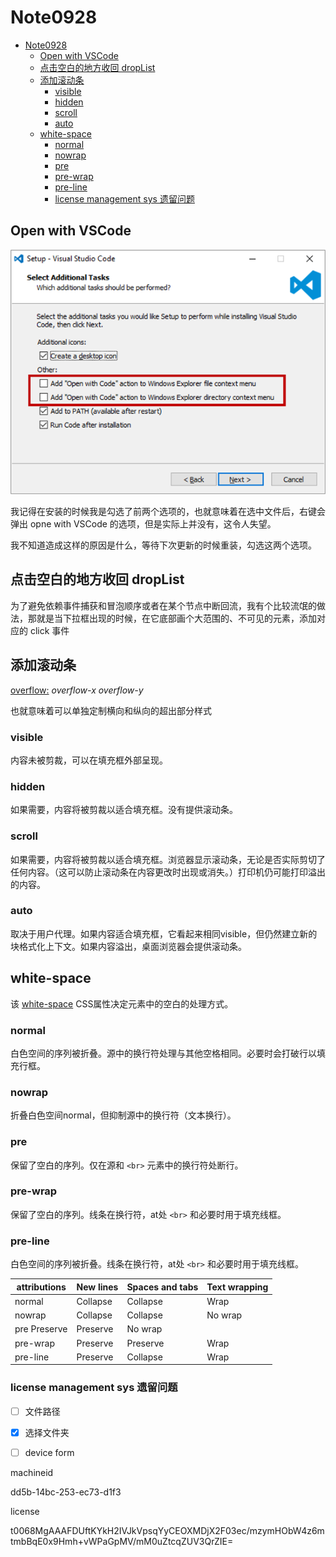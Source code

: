 # Note0928

<!-- MarkdownTOC -->

- [Note0928](#note0928)
    - [Open with VSCode](#open-with-vscode)
    - [点击空白的地方收回 dropList](#%E7%82%B9%E5%87%BB%E7%A9%BA%E7%99%BD%E7%9A%84%E5%9C%B0%E6%96%B9%E6%94%B6%E5%9B%9E-droplist)
    - [添加滚动条](#%E6%B7%BB%E5%8A%A0%E6%BB%9A%E5%8A%A8%E6%9D%A1)
        - [visible](#visible)
        - [hidden](#hidden)
        - [scroll](#scroll)
        - [auto](#auto)
    - [white-space](#white-space)
        - [normal](#normal)
        - [nowrap](#nowrap)
        - [pre](#pre)
        - [pre-wrap](#pre-wrap)
        - [pre-line](#pre-line)
        - [license management sys 遗留问题](#license-management-sys-%E9%81%97%E7%95%99%E9%97%AE%E9%A2%98)

<!-- /MarkdownTOC -->

## Open with VSCode

![VSCodeInstall](./image/VSCodeInstall.png)

我记得在安装的时候我是勾选了前两个选项的，也就意味着在选中文件后，右键会弹出 opne with VSCode 的选项，但是实际上并没有，这令人失望。

我不知道造成这样的原因是什么，等待下次更新的时候重装，勾选这两个选项。

## 点击空白的地方收回 dropList

为了避免依赖事件捕获和冒泡顺序或者在某个节点中断回流，我有个比较流氓的做法，那就是当下拉框出现的时候，在它底部画个大范围的、不可见的元素，添加对应的 click 事件


## 添加滚动条

[overflow:](https://developer.mozilla.org/en-US/docs/Web/CSS/overflow) _overflow-x_ _overflow-y_

也就意味着可以单独定制横向和纵向的超出部分样式

### visible

内容未被剪裁，可以在填充框外部呈现。

### hidden

如果需要，内容将被剪裁以适合填充框。没有提供滚动条。

### scroll

如果需要，内容将被剪裁以适合填充框。浏览器显示滚动条，无论是否实际剪切了任何内容。（这可以防止滚动条在内容更改时出现或消失。）打印机仍可能打印溢出的内容。

### auto

取决于用户代理。如果内容适合填充框，它看起来相同visible，但仍然建立新的块格式化上下文。如果内容溢出，桌面浏览器会提供滚动条。

## white-space

该 [white-space](https://developer.mozilla.org/en-US/docs/Web/CSS/white-space) CSS属性决定元素中的空白的处理方式。

### normal

白色空间的序列被折叠。源中的换行符处理与其他空格相同。必要时会打破行以填充行框。

### nowrap

折叠白色空间normal，但抑制源中的换行符（文本换行）。

### pre

保留了空白的序列。仅在源和 `<br>` 元素中的换行符处断行。

### pre-wrap

保留了空白的序列。线条在换行符，at处 `<br>` 和必要时用于填充线框。

### pre-line

白色空间的序列被折叠。线条在换行符，at处 `<br>` 和必要时用于填充线框。

attributions | New lines | Spaces and tabs | Text wrapping
------- | ------- | ------- | -------
normal | Collapse | Collapse | Wrap
nowrap | Collapse | Collapse | No wrap
pre Preserve | Preserve | No wrap
pre-wrap | Preserve | Preserve | Wrap
pre-line | Preserve | Collapse | Wrap

### license management sys 遗留问题

- [ ] 文件路径
- [x] 选择文件夹
- [ ] device form


machineid

dd5b-14bc-253-ec73-d1f3


license 

t0068MgAAAFDUftKYkH2IVJkVpsqYyCEOXMDjX2F03ec/mzymHObW4z6mtmbBqE0x9Hmh+vWPaGpMV/mM0uZtcqZUV3QrZIE=